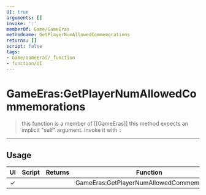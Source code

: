 ```yaml
---
UI: true
arguments: []
invoke: ':'
memberOf: Game/GameEras
methodname: GetPlayerNumAllowedCommemorations
returns: []
script: false
tags:
- Game/GameEras/_function
- function/UI
---
```

# GameEras:GetPlayerNumAllowedCommemorations
> this function is a member of [[GameEras]]
> this method expects an implicit "self" argument. invoke it with `:`
-----
## Usage
|  UI | Script | Returns | Function | Arguments |
|:---:|:------:|-------:|:--------:|:---------|
|✓| ||GameEras:GetPlayerNumAllowedCommemorations||
